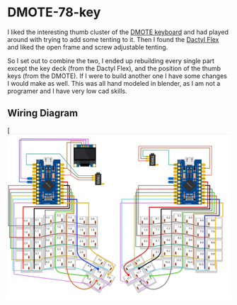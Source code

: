 # DMOTE-78-key
I liked the interesting thumb cluster of the [DMOTE keyboard](https://github.com/veikman/dactyl-keyboard/tree/master) and had played around with trying to add some tenting to it. Then I found the [Dactyl Flex](https://kbd.news/Threaded-Dactyl-Flex-1409.html) and liked the open frame and screw adjustable tenting.

So I set out to combine the two, I ended up rebuilding every single part except the key deck (from the Dactyl Flex), and the position of the thumb keys (from the DMOTE).
If I were to build another one I have some changes I would make as well. This was all hand modeled in blender, as I am not a programer and I have very low cad skills.


## Wiring Diagram
[![Wiring Diagram](https://github.com/guategeek/DMOTE-78-key/blob/ef7d74ee4a17ffa47d98e1700b139b505544e0e6/Wiring%20Guide.png?raw=true)


